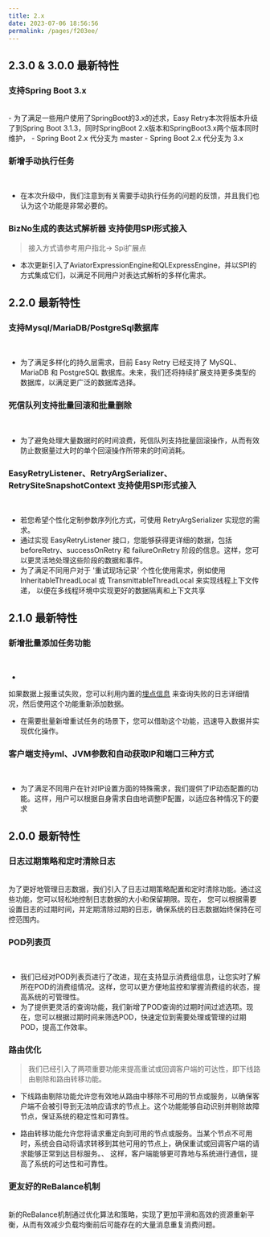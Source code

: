 ```yaml
---
title: 2.x
date: 2023-07-06 18:56:56
permalink: /pages/f203ee/
---
```


## 2.3.0 & 3.0.0 最新特性

### 支持Spring Boot 3.x <Badge text="New"  type="error"/>

<br/>
- 为了满足一些用户使用了SpringBoot的3.x的述求，Easy Retry本次将版本升级了到Spring Boot 3.1.3，同时SpringBoot
  2.x版本和SpringBoot3.x两个版本同时维护，
- Spring Boot 2.x 代分支为 master
- Spring Boot 2.x 代分支为 3.x

### 新增手动执行任务 <Badge text="New"  type="error"/>

<br/>

- 在本次升级中，我们注意到有关需要手动执行任务的问题的反馈，并且我们也认为这个功能是非常必要的。

### BizNo生成的表达式解析器 支持使用SPI形式接入 <Badge text="New"  type="error"/>
> 接入方式请参考用户指北-> Spi扩展点

- 本次更新引入了AviatorExpressionEngine和QLExpressEngine，并以SPI的方式集成它们，以满足不同用户对表达式解析的多样化需求。

## 2.2.0 最新特性
### 支持Mysql/MariaDB/PostgreSql数据库 <Badge text="New"  type="error"/>
<br/>

- 为了满足多样化的持久层需求，目前 Easy Retry 已经支持了 MySQL、MariaDB 和 PostgreSQL 数据库。未来，我们还将持续扩展支持更多类型的数据库，以满足更广泛的数据库选择。
  <br/>

### 死信队列支持批量回滚和批量删除 <Badge text="New"  type="error"/>
<br/>

- 为了避免处理大量数据时的时间浪费，死信队列支持批量回滚操作，从而有效防止数据量过大时的单个回滚操作所带来的时间消耗。

### EasyRetryListener、RetryArgSerializer、RetrySiteSnapshotContext 支持使用SPI形式接入 <Badge text="New"  type="error"/>
<br/>

- 若您希望个性化定制参数序列化方式，可使用 RetryArgSerializer 实现您的需求。
- 通过实现 EasyRetryListener 接口，您能够获得更详细的数据，包括 beforeRetry、successOnRetry 和 failureOnRetry 阶段的信息。这样，您可以更灵活地处理这些阶段的数据和事件。
- 为了满足不同用户对于 '重试现场记录' 个性化使用需求，例如使用 InheritableThreadLocal 或 TransmittableThreadLocal 来实现线程上下文传递，
  以便在多线程环境中实现更好的数据隔离和上下文共享

## 2.1.0 最新特性

### 新增批量添加任务功能 <Badge text="New"  type="error"/>

<br/>

-
如果数据上报重试失败，您可以利用内置的[埋点信息](https://www.easyretry.com/pages/b74542/#%E5%A6%82%E4%BD%95%E8%8E%B7%E5%8F%96%E6%97%A5%E5%BF%97%E4%BF%A1%E6%81%AF)
来查询失败的日志详细情况，然后使用这个功能重新添加数据。
- 在需要批量新增重试任务的场景下，您可以借助这个功能，迅速导入数据并实现优化操作。

### 客户端支持yml、JVM参数和自动获取IP和端口三种方式 <Badge text="New"  type="error"/>

<br/>

- 为了满足不同用户在针对IP设置方面的特殊需求，我们提供了IP动态配置的功能。这样，用户可以根据自身需求自由地调整IP配置，以适应各种情况下的要求

## 2.0.0 最新特性

### 日志过期策略和定时清除日志 <Badge text="New"  type="error"/>

<br/>
为了更好地管理日志数据，我们引入了日志过期策略配置和定时清除功能。通过这些功能，您可以轻松地控制日志数据的大小和保留期限。现在，
您可以根据需要设置日志的过期时间，并定期清除过期的日志，确保系统的日志数据始终保持在可控范围内。

### POD列表页 <Badge text="Optimize"/>

<br/>

- 我们已经对POD列表页进行了改进，现在支持显示消费组信息，让您实时了解所在POD的消费组情况。这样，您可以更方便地监控和掌握消费组的状态，提高系统的可管理性。
- 为了提供更灵活的查询功能，我们新增了POD查询的过期时间过滤选项。现在，您可以根据过期时间来筛选POD，快速定位到需要处理或管理的过期POD，提高工作效率。

### 路由优化 <Badge text="New"  type="error"/>

> 我们已经引入了两项重要功能来提高重试或回调客户端的可达性，即下线路由剔除和路由转移功能。

- 下线路由剔除功能允许您有效地从路由中移除不可用的节点或服务，以确保客户端不会被引导到无法响应请求的节点上。这个功能能够自动识别并剔除故障节点，保证系统的稳定性和可靠性。

- 路由转移功能允许您将请求重定向到可用的节点或服务。当某个节点不可用时，系统会自动将请求转移到其他可用的节点上，确保重试或回调客户端的请求能够正常到达目标服务。、
  这样，客户端能够更可靠地与系统进行通信，提高了系统的可达性和可靠性。

### 更友好的ReBalance机制 <Badge text="Optimize"/>

<br/>
新的ReBalance机制通过优化算法和策略，实现了更加平滑和高效的资源重新平衡，从而有效减少负载均衡前后可能存在的大量消息重复消费问题。
